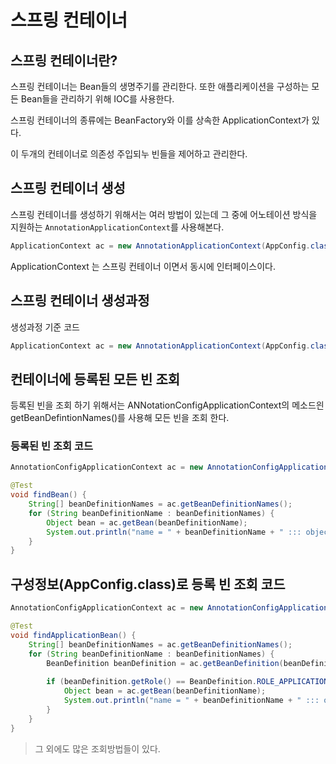 # 스프링 컨테이너

## 스프링 컨테이너란?

스프링 컨테이너는 Bean들의 생명주기를 관리한다. 또한 애플리케이션을 구성하는 모든 Bean들을 
관리하기 위해 IOC를 사용한다.

스프링 컨테이너의 종류에는 BeanFactory와 이를 상속한 ApplicationContext가 있다.

이 두개의 컨테이너로 의존성 주입되누 빈들을 제어하고 관리한다.

## 스프링 컨테이너 생성

스프링 컨테이너를 생성하기 위해서는 여러 방법이 있는데 그 중에 어노테이션 방식을 지원하는 `AnnotationApplicationContext`를 사용해본다.

```java
ApplicationContext ac = new AnnotationApplicationContext(AppConfig.class); 
```

ApplicationContext 는 스프링 컨테이너 이면서 동시에 인터페이스이다.

## 스프링 컨테이너 생성과정

생성과정 기준 코드

```java
ApplicationContext ac = new AnnotationApplicationContext(AppConfig.class);
```

## 컨테이너에 등록된 모든 빈 조회

등록된 빈을 조회 하기 위해서는 ANNotationConfigApplicationContext의 메소드읜 getBeanDefintionNames()를 사용해 모든 빈을 조회 한다.

### 등록된 빈 조회 코드

```java
AnnotationConfigApplicationContext ac = new AnnotationConfigApplicationContext(AppConfig.class);

@Test
void findBean() {
	String[] beanDefinitionNames = ac.getBeanDefinitionNames();
	for (String beanDefinitionName : beanDefinitionNames) {
		Object bean = ac.getBean(beanDefinitionName);
		System.out.println("name = " + beanDefinitionName + " ::: object = " + bean);
	}
}
```

## 구성정보(AppConfig.class)로 등록 빈 조회 코드

```java
AnnotationConfigApplicationContext ac = new AnnotationConfigApplicationContext(AppConfig.class);

@Test
void findApplicationBean() {
    String[] beanDefinitionNames = ac.getBeanDefinitionNames();
    for (String beanDefinitionName : beanDefinitionNames) {
        BeanDefinition beanDefinition = ac.getBeanDefinition(beanDefinitionName);
        
        if (beanDefinition.getRole() == BeanDefinition.ROLE_APPLICATION) {
            Object bean = ac.getBean(beanDefinitionName);
            System.out.println("name = " + beanDefinitionName + " ::: object = " + bean);
        }
    }
}
```

> 그 외에도 많은 조회방법들이 있다.
>
